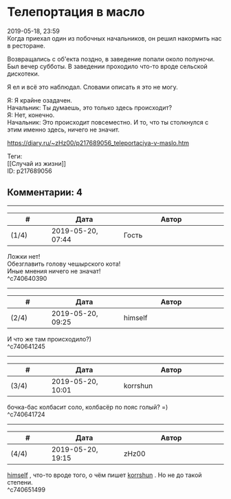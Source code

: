 Телепортация в масло
====================

  
2019-05-18, 23:59  
 Когда приехал один из побочных начальников, он решил накормить нас в ресторане.   
   
 Возвращались с об'екта поздно, в заведение попали около полуночи. Был вечер субботы. В заведении проходило что-то вроде сельской дискотеки.   
   
 Я ел и всё это наблюдал. Словами описать я это не могу.   
   
 Я: Я крайне озадачен.   
 Начальник: Ты думаешь, это только здесь происходит?   
 Я: Нет, конечно.   
 Начальник: Это происходит повсеместно. И то, что ты столкнулся с этим именно здесь, ничего не значит.   
  
<https://diary.ru/~zHz00/p217689056_teleportaciya-v-maslo.htm>  
  
Теги:  
[[Случай из жизни]]  
ID: p217689056  


Комментарии: 4
--------------

  


---



|         #         |              Дата              |                     Автор                     |           ID           |
| --- | --- | --- | --- |
| (1/4) | 2019-05-20, 07:44 | Гость | c740640390 |

  
 Ложки нет!   
 Обезглавить голову чешырского кота!   
 Иные мнения ничего не значат!   
 ^c740640390

---



|         #         |              Дата              |                     Автор                     |           ID           |
| --- | --- | --- | --- |
| (2/4) | 2019-05-20, 09:25 | himself | c740641245 |

  
 И что же там происходило?)   
 ^c740641245

---



|         #         |              Дата              |                     Автор                     |           ID           |
| --- | --- | --- | --- |
| (3/4) | 2019-05-20, 10:01 | korrshun | c740641724 |

  
 бочка-бас колбасит соло, колбасёр по пояс голый? =)   
 ^c740641724

---



|         #         |              Дата              |                     Автор                     |           ID           |
| --- | --- | --- | --- |
| (4/4) | 2019-05-20, 19:15 | zHz00 | c740651499 |

  
  [himself](http://himself.diary.ru "void")  , что-то вроде того, о чём пишет  [korrshun](http://Igel-kun.diary.ru "kimi wo shiranai monogatari")  . Но не до такой степени.   
 ^c740651499